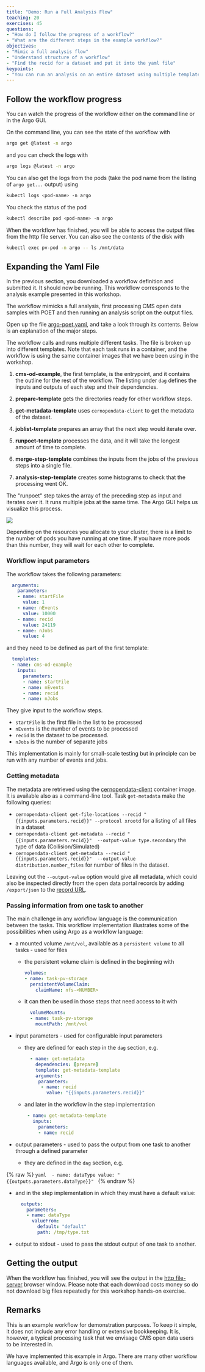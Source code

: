 ```yaml
---
title: "Demo: Run a Full Analysis Flow"
teaching: 20
exercises: 45
questions:
- "How do I follow the progress of a workflow?"
- "What are the different steps in the example workflow?"
objectives:
- "Mimic a full analysis flow"
- "Understand structure of a workflow"
- "Find the recid for a dataset and put it into the yaml file"
keypoints:
- "You can run an analysis on an entire dataset using multiple templates and scattering"
---
```


## Follow the workflow progress 

You can watch the progress of the workflow either on the command line or in the Argo GUI.  

On the command line, you can see the state of the workflow with

```bash
argo get @latest -n argo
```

and you can check the logs with

```bash
argo logs @latest -n argo
```

You can also get the logs from the pods (take the pod name from the listing of `argo get...` output) using 

```bash
kubectl logs <pod-name> -n argo
```

You check the status of the pod

```bash
kubectl describe pod <pod-name> -n argo
```


When the workflow  has finished, you will be able to access the output files from the http file server. You can also see the contents of the disk with

```bash
kubectl exec pv-pod -n argo -- ls /mnt/data
```



## Expanding the Yaml File

In the previous section, you downloaded a workflow definition and submitted it. It should now be running. This workflow corresponds to the analysis example presented in this workshop.

The workflow mimicks a full analysis, first processing CMS open data samples with POET and then running an analysis script on the output files.

Open up the file [argo-poet.yaml](https://github.com/cms-opendata-analyses/PhysObjectExtractorTool/blob/odws2023/PhysObjectExtractor/cloud/argo_poet.yaml), and take a look through its contents. Below is an explanation of the major steps.

The workflow calls and runs multiple different tasks. The file is broken up into different templates. Note that each task runs in a container, and the workflow is using the same container images that we have been using in the workshop. 

1. **cms-od-example**, the first template, is the entrypoint, and it contains the outline for the rest of the workflow. The listing under `dag` defines the inputs and outputs of each step and their dependencies.

2. **prepare-template** gets the directories ready for other workflow steps.  

3. **get-metadata-template** uses `cernopendata-client` to get the metadata of the dataset.

4. **joblist-template** prepares an array that the next step would iterate over.

5. **runpoet-template** processes the data, and it will take the longest amount of time to complete.  

6. **merge-step-template** combines the inputs from the jobs of the previous steps into a single file. 

7. **analysis-step-template** creates some histograms to check that the processing went OK.

The "runpoet" step takes the array of the preceding step as input and iterates over it. It runs multiple jobs at the same time.  The Argo GUI helps us visualize this process.

![](../fig/poet-wf-2023.png)

Depending on the resources you allocate to your cluster, there is a limit to the number of pods you have running at one time.  If you have more pods than this number, they will wait for each other to complete.  


### Workflow input parameters
The workflow takes the following parameters:

```yaml
  arguments:
    parameters:
    - name: startFile                                  
      value: 1
    - name: nEvents                               
      value: 10000
    - name: recid
      value: 24119
    - name: nJobs
      value: 4
```

and they need to be defined as part of the first template:

```yaml
  templates:
  - name: cms-od-example
    inputs:
      parameters:
      - name: startFile
      - name: nEvents
      - name: recid
      - name: nJobs
```

They give input to the workflow steps.  
- `startFile` is the first file in the list to be processed
- `nEvents` is the number of events to be processed
- `recid` is the dataset to be processed.
- `nJobs` is the number of separate jobs

This implementation is mainly for small-scale testing but in principle can be run with any number of events and jobs.

### Getting metadata

The metadata are retrieved using the [cernopendata-client](https://cernopendata-client.readthedocs.io/en/latest/) container image. It is available also as a command-line tool. Task `get-metadata` make the following queries:

- `cernopendata-client get-file-locations --recid "{{inputs.parameters.recid}}" --protocol xrootd` for a listing of all files in a dataset
- `cernopendata-client get-metadata --recid "{{inputs.parameters.recid}}"  --output-value type.secondary` the type of data (Collision/Simulated)
- `cernopendata-client get-metadata --recid "{{inputs.parameters.recid}}"  --output-value distribution.number_files` for number of files in the dataset.
 
Leaving out the `--output-value` option would give all metadata, which could also be inspected directly from the open data portal records by adding `/export/json` to the [record URL](https://opendata.cern.ch/record/24119/export/json).


### Passing information from one task to another

The main challenge in any workflow language is the communication between the tasks. This workflow implementation illustrates some of the possibilities when using Argo as a workflow language:

- a mounted volume `/mnt/vol`, available as a `persistent volume` to all tasks - used for files
  - the persistent volume claim is defined in the beginning with
  
    ```yaml
    volumes:
    - name: task-pv-storage
      persistentVolumeClaim:
        claimName: nfs-<NUMBER>
    ```
    
  - it can then be used in those steps that need access to it with

    ```yaml
      volumeMounts:
      - name: task-pv-storage
        mountPath: /mnt/vol
    ```
    
- input parameters - used for configurable input parameters 
  - they are defined for each step in the `dag` section, e.g.

    ```yaml
      - name: get-metadata
        dependencies: [prepare]
        template: get-metadata-template
        arguments:
         parameters:
          - name: recid
            value: "{{inputs.parameters.recid}}"
    ```
 
  - and later in the workflow in the step implementation

    ```yaml
     - name: get-metadata-template
       inputs:
         parameters:
         - name: recid
    ```
    
- output parameters - used to pass the output from one task to another through a defined parameter
  - they are defined in the `dag` section, e.g.

{% raw %}
    ```yaml 
          - name: dataType
            value: "{{outputs.parameters.dataType}}"
    ```
{% endraw %}    

  - and in the step implementation in which they must have a default value:
 
    ```yaml
      outputs:
        parameters:
        - name: dataType
          valueFrom:
            default: "default"
            path: /tmp/type.txt

    ```     
    
- output to stdout - used to pass the stdout output of one task to another.

## Getting the output

When the workflow has finished, you will see the output in the [http file-server](https://cms-opendata-workshop.github.io/workshop2023-lesson-cloud/01-introduction/index.html#http-file-server) browser window. Please note that each download costs money so do not download big files repeatedly for this workshop hands-on exercise.

## Remarks

This is an example workflow for demonstration purposes. To keep it simple, it does not include any error handling or extensive bookkeeping. It is, however, a typical processing task that we envisage CMS open data users to be interested in.

We have implemented this example in Argo. There are many other workflow languages available, and Argo is only one of them. 

